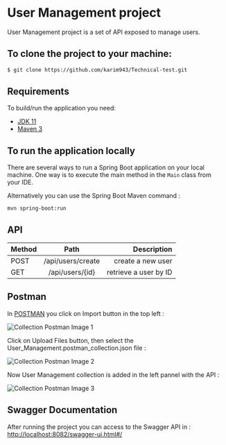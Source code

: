 # User Management project 

 
User Management project is a set of API exposed to manage users.

## To clone the project to your machine:

```bash
$ git clone https://github.com/karim943/Technical-test.git
```

## Requirements
To build/run the application you need:

* [JDK 11](https://www.oracle.com/java/technologies/javase/javase8-archive-downloads.html)
* [Maven 3](https://maven.apache.org/index.html)

## To run the application locally

There are several ways to run a Spring Boot application on your local machine. One way is to execute the main method in the `Main` class from your IDE.

Alternatively you can use the Spring Boot Maven command :

```maven
mvn spring-boot:run
```
## API

| Method	     | Path            | Description          |
| :---         |     :---:       |          ---:        |
|    POST      |/api/users/create| create a new user    |
|    GET       | /api/users/{id} | retrieve a user by ID|

## Postman

In [POSTMAN](https://www.postman.com/) you click on Import button in the top left :

![Collection Postman Image 1](https://github.com/karim943/Technical-test/blob/6b71469688533c08bee6b74304a8682e84961506/HowToImportCollection.bmp)

Click on Upload Files button, then select the User_Management.postman_collection.json file :

![Collection Postman Image 2](https://github.com/karim943/Technical-test/blob/6b71469688533c08bee6b74304a8682e84961506/HowToImportCollection2.bmp)

Now User Management collection is added in the left pannel with the API :

![Collection Postman Image 3](https://github.com/karim943/Technical-test/blob/6b71469688533c08bee6b74304a8682e84961506/Collection.bmp)

## Swagger Documentation

After running the project you can access to the Swagger API in : 
[http://localhost:8082/swagger-ui.html#/]()

